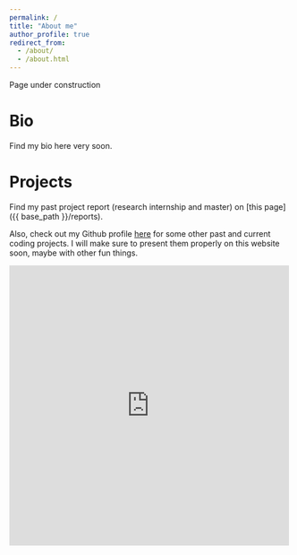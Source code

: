 ```yaml
---
permalink: /
title: "About me"
author_profile: true
redirect_from: 
  - /about/
  - /about.html
---
```


Page under construction

Bio
=====

Find my bio here very soon.

Projects
=====

Find my past project report (research internship and master) on [this page]({{ base_path }}/reports).

Also, check out my Github profile [here](https://github.com/Thomick) for some other past and current coding projects.
I will make sure to present them properly on this website soon, maybe with other fun things.

<embed src="https://perso.crans.org/thomik/slime_wip/" style="width:500px; height: 500px;">
